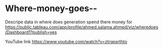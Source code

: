 # Where-money-goes--
Descripe data in where does generation spend there money for
https://public.tableau.com/app/profile/ahmed.salama.ahmed/viz/wheredoes/Dashboard1?publish=yes

YouTube link 
https://www.youtube.com/watch?v=ztrqpxrthto
